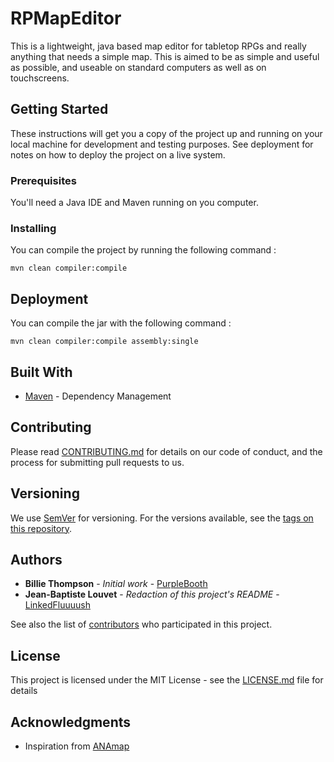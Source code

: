 # RPMapEditor

This is a lightweight, java based map editor for tabletop RPGs and really anything that needs a simple map. This is aimed to be as simple and useful as possible, and useable on standard computers as well as on touchscreens.

## Getting Started

These instructions will get you a copy of the project up and running on your local machine for development and testing purposes. See deployment for notes on how to deploy the project on a live system.

### Prerequisites

You'll need a Java IDE and Maven running on you computer.

### Installing

You can compile the project by running the following command :

```
mvn clean compiler:compile
```

[//]: # (## Running the tests)

[//]: # (## Explain how to run the automated tests for this system)

[//]: # (### Break down into end to end tests)

[//]: # (Explain what these tests test and why)

[//]: # (```)
[//]: # (Give an example)
[//]: # (```)

[//]: # (### And coding style tests)

[//]: # (Explain what these tests test and why)

[//]: # (```)
[//]: # (Give an example)
[//]: # (```)

## Deployment

You can compile the jar with the following command :

```
mvn clean compiler:compile assembly:single
```

## Built With

* [Maven](https://maven.apache.org/) - Dependency Management

## Contributing

Please read [CONTRIBUTING.md](#) for details on our code of conduct, and the process for submitting pull requests to us.

## Versioning

We use [SemVer](http://semver.org/) for versioning. For the versions available, see the [tags on this repository](https://github.com/LinkedFluuuush/RPMapEditor/tags). 

## Authors

* **Billie Thompson** - *Initial work* - [PurpleBooth](https://github.com/PurpleBooth)
* **Jean-Baptiste Louvet** - *Redaction of this project's README* - [LinkedFluuuush](https://github.com/LinkedFluuuush)

See also the list of [contributors](https://github.com/LinkedFluuuush/RPMapEditor/contributors) who participated in this project.

## License

This project is licensed under the MIT License - see the [LICENSE.md](LICENSE.md) file for details

## Acknowledgments

* Inspiration from [ANAmap](http://deepnight.net/tools/tabletop-rpg-map-editor/)

